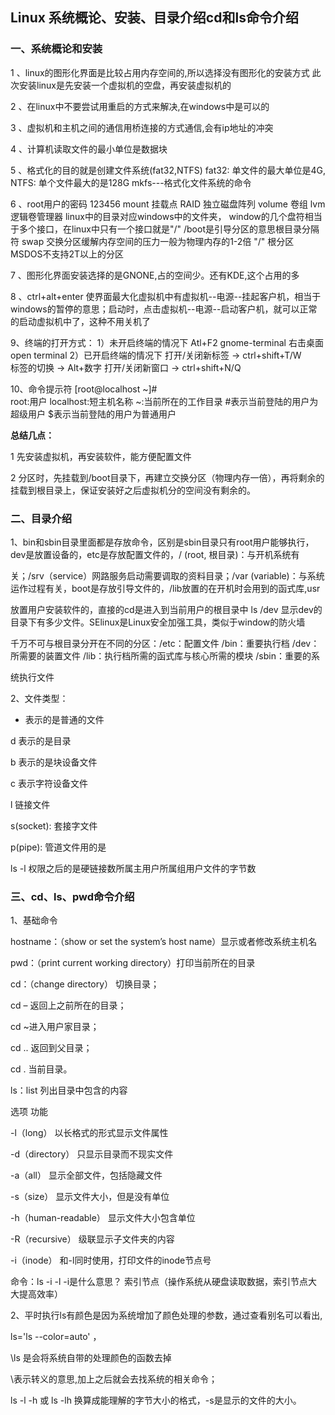 ## Linux 系统概论、安装、目录介绍cd和ls命令介绍

### 一、系统概论和安装

1 、linux的图形化界面是比较占用内存空间的,所以选择没有图形化的安装方式
此次安装linux是先安装一个虚拟机的空盘，再安装虚拟机的

2 、在linux中不要尝试用重启的方式来解决,在windows中是可以的

3 、虚拟机和主机之间的通信用桥连接的方式通信,会有ip地址的冲突

4 、计算机读取文件的最小单位是数据块

5 、格式化的目的就是创建文件系统(fat32,NTFS)
  fat32: 单文件的最大单位是4G,   NTFS:  单个文件最大的是128G
 mkfs---格式化文件系统的命令
 
6 、root用户的密码  123456   mount 挂载点   RAID 独立磁盘阵列  volume 卷组  lvm 逻辑卷管理器
  linux中的目录对应windows中的文件夹， window的几个盘符相当于多个接口，在linux中只有一个接口就是"/"    /boot是引导分区的意思根目录分隔符
 swap 交换分区缓解内存空间的压力一般为物理内存的1-2倍  "/" 根分区
 MSDOS不支持2T以上的分区
 
7 、图形化界面安装选择的是GNONE,占的空间少。还有KDE,这个占用的多

8 、ctrl+alt+enter 使界面最大化虚拟机中有虚拟机--电源--挂起客户机，相当于windows的暂停的意思；启动时，点击虚拟机--电源--启动客户机，就可以正常的启动虚拟机中了，这种不用关机了

9、终端的打开方式：
1）未开启终端的情况下
Atl+F2 gnome-terminal 
右击桌面open terminal
2）已开启终端的情况下
打开/关闭新标签 -> ctrl+shift+T/W     
标签的切换 -> Alt+数字 
打开/关闭新窗口 -> ctrl+shift+N/Q      

10、命令提示符
[root@localhost ~]#  
root:用户   localhost:短主机名称  ~:当前所在的工作目录
#表示当前登陆的用户为超级用户
$表示当前登陆的用户为普通用户

**总结几点：**

1 先安装虚拟机，再安装软件，能方便配置文件

2 分区时，先挂载到/boot目录下，再建立交换分区（物理内存一倍），再将剩余的挂载到根目录上，保证安装好之后虚拟机分的空间没有剩余的。

### 二、目录介绍

1、bin和sbin目录里面都是存放命令，区别是sbin目录只有root用户能够执行，dev是放置设备的，etc是存放配置文件的，/ (root, 根目录)：与开机系统有

关；/srv（service）网路服务启动需要调取的资料目录；/var (variable)：与系统运作过程有关，boot是存放引导文件的，/lib放置的在开机时会用到的函式库,usr 

放置用户安装软件的，直接的cd是进入到当前用户的根目录中  ls /dev 显示dev的目录下有多少文件。SElinux是Linux安全加强工具，类似于window的防火墙

千万不可与根目录分开在不同的分区：/etc：配置文件 /bin：重要执行档  /dev：所需要的装置文件  /lib：执行档所需的函式库与核心所需的模块 /sbin：重要的系

统执行文件


2、文件类型：

- 表示的是普通的文件  

d 表示的是目录  

b 表示的是块设备文件 

c 表示字符设备文件 

l 链接文件  

s(socket): 套接字文件  

p(pipe): 管道文件用的是

ls -l 权限之后的是硬链接数所属主用户所属组用户文件的字节数

### 三、cd、ls、pwd命令介绍

1、基础命令

hostname：（show or set the system’s host name）显示或者修改系统主机名

pwd：（print current working directory）打印当前所在的目录

cd：（change directory） 切换目录；

cd – 返回上之前所在的目录；

cd ~进入用户家目录；

cd .. 返回到父目录；

cd . 当前目录。

ls：list 列出目录中包含的内容

选项	功能

-l（long）	以长格式的形式显示文件属性

-d（directory）	只显示目录而不现实文件

-a（all）	显示全部文件，包括隐藏文件

-s（size）	显示文件大小，但是没有单位

-h（human-readable）	显示文件大小包含单位

-R（recursive）	级联显示子文件夹的内容

-i（inode）	和-l同时使用，打印文件的inode节点号

命令：ls -i -l    -i是什么意思？ 索引节点（操作系统从硬盘读取数据，索引节点大大提高效率）

2、平时执行ls有颜色是因为系统增加了颜色处理的参数，通过查看别名可以看出,

ls='ls --color=auto' ， 

\ls 是会将系统自带的处理颜色的函数去掉  

\表示转义的意思,加上之后就会去找系统的相关命令； 

ls -l -h 或 ls -lh 换算成能理解的字节大小的格式，-s是显示的文件的大小。
